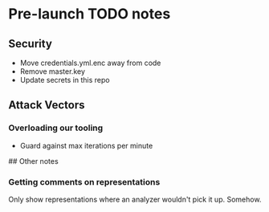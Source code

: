 # Pre-launch TODO notes

## Security

- Move credentials.yml.enc away from code
- Remove master.key
- Update secrets in this repo

## Attack Vectors

### Overloading our tooling

- Guard against max iterations per minute

## Other notes

### Getting comments on representations

Only show representations where an analyzer wouldn't pick it up. Somehow.
